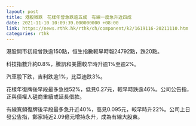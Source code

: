 ```yaml
---
layout: post
title: 港股微跌　花樣年曾急跌逾五成　有線一度急升近四成
date: 2021-11-10 10:09:39.000000000 +08:00
link: https://news.rthk.hk/rthk/ch/component/k2/1619116-20211110.htm
categories: rthk
---
```


港股開市初段曾跌逾150點，恒生指數較早時報24792點，跌20點。

科技指數升約0.8%，騰訊和美團較早時升逾1%至逾2%。

汽車股下跌，吉利跌逾1%，比亞迪跌3%。

花樣年復牌後早段最多急挫52%，低見0.27元，較早時跌逾46%。公司公告指，正與債權人磋商重續或延長借款。

有線寬頻復牌後早段最多急升近40%，高見0.095元，較早時升22%。公司上日發公告指，鄭家純近2.09億元增持永升，成為有線大股東。
